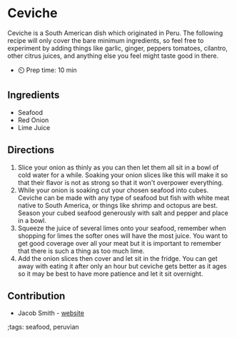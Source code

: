 # Ceviche

Ceviche is a South American dish which originated in Peru. The following recipe will only cover
the bare minimum ingredients, so feel free to experiment by adding things like garlic, ginger, peppers
tomatoes, cilantro, other citrus juices, and anything else you feel might taste good in there.

- ⏲️ Prep time: 10 min

## Ingredients

- Seafood
- Red Onion
- Lime Juice

## Directions


1.  Slice your onion as thinly as you can then let them all sit in a
    bowl of cold water for a while. Soaking your onion slices like this
    will make it so that their flavor is not as strong so that it won't
    overpower everything.
2.  While your onion is soaking cut your chosen seafood into cubes.
    Ceviche can be made with any type of seafood but fish with white
    meat native to South America, or things like shrimp and octopus are best. Season your cubed seafood generously with salt
    and pepper and place in a bowl.
3.  Squeeze the juice of several limes onto your seafood, remember when
    shopping for limes the softer ones will have the most juice. You
    want to get good coverage over all your meat but it is important to
    remember that there is such a thing as too much lime.
4.  Add the onion slices then cover and let sit in the fridge. You can
    get away with eating it after only an hour but ceviche gets better
    as it ages so it may be best to have more patience and let it sit
    overnight.


## Contribution

- Jacob Smith - [website](https://jacobwsmith.xyz)

;tags: seafood, peruvian
